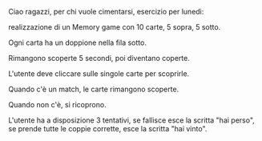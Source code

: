 Ciao ragazzi, per chi vuole cimentarsi, esercizio per lunedì: 

realizzazione di un Memory game con 10 carte, 5 sopra, 5 sotto. 

Ogni carta ha un doppione nella fila sotto. 

Rimangono scoperte 5 secondi, poi diventano coperte.

L'utente deve cliccare sulle singole carte per scoprirle. 

Quando c'è un match, le carte rimangono scoperte. 

Quando non c'è, si ricoprono. 

L'utente ha a disposizione 3 tentativi, se fallisce esce la scritta "hai perso", se prende tutte le coppie corrette, esce la scritta "hai vinto".